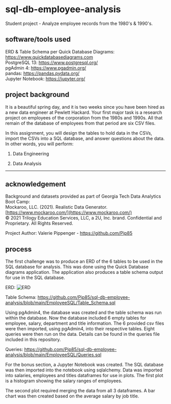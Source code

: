 # **sql-db-employee-analysis**

Student project - Analyze employee records from the 1980's & 1990's.

## **software/tools used**

ERD & Table Schema per Quick Database Diagrams:   https://www.quickdatabasediagrams.com<br>
PostgreSQL 13:  https://www.postgresql.org/<br>
pgAdmin 4:  https://www.pgadmin.org/<br>
pandas:  https://pandas.pydata.org/<br>
Jupyter Notebook:  https://jupyter.org/<br>

## **project background**

It is a beautiful spring day, and it is two weeks since you have been hired as a new data engineer at Pewlett Hackard. Your first major task is a research project on employees of the corporation from the 1980s and 1990s. All that remain of the database of employees from that period are six CSV files.

In this assignment, you will design the tables to hold data in the CSVs, import the CSVs into a SQL database, and answer questions about the data. In other words, you will perform:

1. Data Engineering

3. Data Analysis

---
## **acknowledgement**
Background and datasets provided as part of Georgia Tech Data Analytics Boot Camp:<br>
Mockaroo, LLC. (2021). Realistic Data Generator. [https://www.mockaroo.com/](https://www.mockaroo.com/)<br>
© 2021 Trilogy Education Services, LLC, a 2U, Inc. brand. Confidential and Proprietary. All Rights Reserved.

Project Author:  Valerie Pippenger - https://github.com/Pip85

## **process**

The first challenge was to produce an ERD of the 6 tables to be used in the SQL database for analysis.
This was done using the Quick Database diagrams application. The application also produces a table schema output for use in the SQL database.

ERD:
![ERD](https://github.com/Pip85/sql-db-employee-analysis/blob/main/EmployeeSQL/ERD.png)

Table Schema:  https://github.com/Pip85/sql-db-employee-analysis/blob/main/EmployeeSQL/Table_Schema.sql

Using pgAdmin4, the database was created and the table schema was run within the database.  Now the database included 6 empty tables for employee, salary, department and title information.
The 6 provided csv files were then imported, using pgAdmin4, into their respective tables.
Eight queries were then run on the data.  Details can be found in the queries file included in this repository.<br>

Queries:  https://github.com/Pip85/sql-db-employee-analysis/blob/main/EmployeeSQL/Queries.sql

For the bonus section, a Jupyter Notebook was created.  The SQL database was then imported into the notebook using sqlalchemy.  Data was imported into salaries, employees and titles dataframes for use in plots.  The first plot is a histogram showing the salary ranges of employees.

The second plot required merging the data from all 3 dataframes.  A bar chart was then created based on the
average salary by job title.